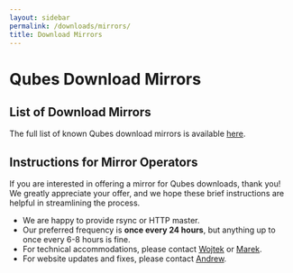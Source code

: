 ```yaml
---
layout: sidebar
permalink: /downloads/mirrors/
title: Download Mirrors
---
```


Qubes Download Mirrors
======================

List of Download Mirrors
------------------------

The full list of known Qubes download mirrors is available [here][mirror-list].

Instructions for Mirror Operators
---------------------------------

If you are interested in offering a mirror for Qubes downloads, thank you!
We greatly appreciate your offer, and we hope these brief instructions are
helpful in streamlining the process.

* We are happy to provide rsync or HTTP master.
* Our preferred frequency is **once every 24 hours**, but anything up to once
  every 6-8 hours is fine.
* For technical accommodations, please contact [Wojtek] or [Marek].
* For website updates and fixes, please contact [Andrew].

[mirror-list]: /downloads/#mirrors
[Wojtek]: /team/#wojtek-porczyk
[Marek]: /team/#marek-marczykowski-górecki
[Andrew]: /team/#andrew-david-wong
